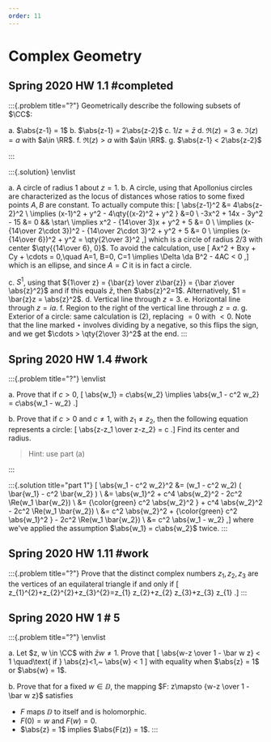 ```yaml
---
order: 11
---
```


# Complex Geometry

## Spring 2020 HW 1.1  #completed

:::{.problem title="?"}
Geometrically describe the following subsets of $\CC$:

a. $\abs{z-1} = 1$
b. $\abs{z-1} = 2\abs{z-2}$
c. $1/z = \bar z$
d. $\Re(z) = 3$
e. $\Im(z) = a$ with $a\in \RR$.
f. $\Re(z) > a$ with $a\in \RR$.
g. $\abs{z-1} < 2\abs{z-2}$

:::

:::{.solution}
\envlist

a. A circle of radius 1 about $z=1$.
b. A circle, using that Apollonius circles are characterized as the locus of distances whose ratios to some fixed points $A, B$ are constant.
  To actually compute this:
  \[
  \abs{z-1}^2 &= 4\abs{z-2}^2 \\
  \implies (x-1)^2 + y^2 - 4\qty{(x-2)^2 + y^2 } &=0 \\
  -3x^2 + 14x - 3y^2 - 15 &= 0 && \star\\
  \implies x^2 - {14\over 3}x + y^2 + 5 &= 0 \\
  \implies (x- {14\over 2\cdot 3})^2 - {14\over 2\cdot 3}^2 + y^2 + 5 &= 0 \\
  \implies (x-{14\over 6})^2 + y^2 = \qty{2\over 3}^2
  ,\]
  which is a circle of radius $2/3$ with center $\qty{{14\over 6}, 0}$.
  To avoid the calculation, use
  \[
  Ax^2 + Bxy + Cy + \cdots = 0,\quad A=1, B=0, C=1 \implies \Delta \da B^2 - 4AC < 0
  ,\]
  which is an ellipse, and since $A=C$ it is in fact a circle.


c. $S^1$, using that ${1\over z} = {\bar{z} \over z\bar{z}} = {\bar z\over \abs{z}^2}$ and if this equals $\bar{z}$, then $\abs{z}^2=1$.
Alternatively, $1 = \bar{z}z = \abs{z}^2$.
d. Vertical line through $z=3$.
e. Horizontal line through $z=ia$.
f. Region to the right of the vertical line through $z=a$.
g. Exterior of a circle: same calculation is (2), replacing $=0$ with $<0$.
Note that the line marked $\star$ involves dividing by a negative, so this flips the sign, and we get $\cdots > \qty{2\over 3}^2$ at the end.
:::

## Spring 2020 HW 1.4 #work 

:::{.problem title="?"}
\envlist

a. Prove that if $c>0$,
\[
\abs{w_1} = c\abs{w_2} \implies \abs{w_1 - c^2 w_2} = c\abs{w_1 - w_2}
.\]

b. Prove that if $c>0$ and $c\neq 1$, with $z_1\neq z_2$, then the following equation represents a circle:
\[
\abs{z-z_1 \over z-z_2} = c
.\]
Find its center and radius.

> Hint: use part (a)

:::


:::{.solution title="part 1"}
\[
\abs{w_1 - c^2 w_2}^2 
&= (w_1 - c^2 w_2) ( \bar{w_1} - c^2 \bar{w_2} ) \\
&= \abs{w_1}^2 + c^4 \abs{w_2}^2 - 2c^2 \Re(w_1 \bar{w_2}) \\
&= {\color{green} c^2 \abs{w_2}^2 } + c^4 \abs{w_2}^2 - 2c^2 \Re(w_1 \bar{w_2}) \\
&= c^2 \abs{w_2}^2 + {\color{green} c^2 \abs{w_1}^2 } - 2c^2 \Re(w_1 \bar{w_2}) \\
&= c^2 \abs{w_1 - w_2}
,\]
where we've applied the assumption $\abs{w_1} = c\abs{w_2}$ twice.
:::


## Spring 2020 HW 1.11 #work

:::{.problem title="?"}
Prove that the distinct complex numbers $z_1, z_2, z_3$ are the vertices of an equilateral triangle if and only if
\[
z_{1}^{2}+z_{2}^{2}+z_{3}^{2}=z_{1} z_{2}+z_{2} z_{3}+z_{3} z_{1}
.\]
:::

## Spring 2020 HW 1 # 5

:::{.problem title="?"}
\envlist

a. Let $z, w \in \CC$ with $\bar z w \neq 1$. 
Prove that
\[
\abs{w-z \over 1 - \bar w z} < 1 \quad\text{ if } \abs{z}<1,~ \abs{w} < 1
\]
with equality when $\abs{z} = 1$ or $\abs{w} = 1$.

b. Prove that for a fixed $w\in \DD$, the mapping $F: z\mapsto {w-z \over 1 - \bar w z}$ satisfies

- $F$ maps $\DD$ to itself and is holomorphic.
- $F(0) = w$ and $F(w) = 0$.
- $\abs{z} = 1$ implies $\abs{F(z)} = 1$.
:::


